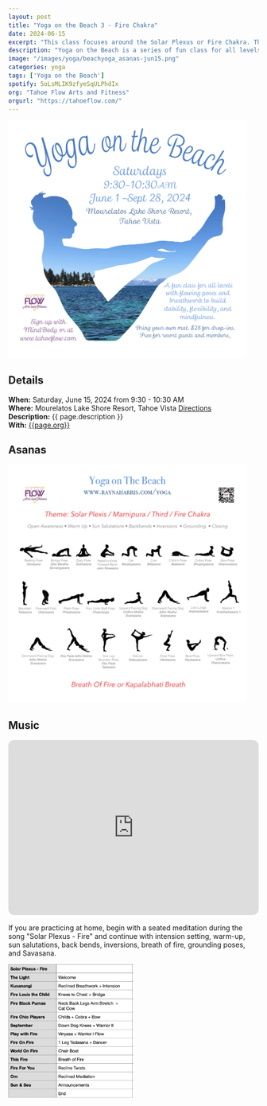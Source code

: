 ```yaml
---
layout: post
title: "Yoga on the Beach 3 - Fire Chakra"
date: 2024-06-15
excerpt: "This class focuses around the Solar Plexus or Fire Chakra. The sequence is designed to cultivate the fire within you."
description: "Yoga on the Beach is a series of fun class for all levels and ages with flowing poses and breathwork to build stability, flexibility, and mindfulness. These classes will follow an arc of opening awareness, warm-up stretch, balancing poses, inversions, grounding poses, and relaxation." 
image: "/images/yoga/beachyoga_asanas-jun15.png"
categories: yoga
tags: ['Yoga on the Beach']
spotify: 5oLsMLIK9zfyeSqULPhdIx
org: "Tahoe Flow Arts and Fitness"
orgurl: "https://tahoeflow.com/"
---
```


<img src="/images/yoga/beachyoga_cover.png" alt="FLier" width="95%"/>


## Details

**When:** Saturday, June 15, 2024 from 9:30 - 10:30 AM   
**Where:** Mourelatos Lake Shore Resort, Tahoe Vista [Directions](https://www.google.com/maps/dir//6834+N+Lake+Blvd,+Tahoe+Vista,+CA+96148/@39.239939,-120.1344659,12z/data=!4m8!4m7!1m0!1m5!1m1!1s0x809964b0ff6493a3:0x7579cace84dcb8f8!2m2!1d-120.052065!2d39.239968?entry=ttu)   
**Description:** {{ page.description }}          
**With:** [{{page.org}}]({{page.orgurl}})


## Asanas


<img src="/images/yoga/beachyoga_asanas-jun15.png" alt="Asanas" width="95%"/>


## Music


<iframe style="border-radius:12px" src="https://open.spotify.com/embed/playlist/{{ page.spotify }}?utm_source=generator" width="100%" height="352" frameBorder="0" allowfullscreen="" allow="autoplay; clipboard-write; encrypted-media; fullscreen; picture-in-picture" loading="lazy"></iframe>  


If you are practicing at home, begin with a seated meditation during the song "Solar Plexus - Fire" and continue with intension setting, warm-up, sun salutations, back bends, inversions, breath of fire, grounding poses, and Savasana. 


<img src="/images/yoga/beachyoga_playlist-jun15.png" alt="Flier" width="50%"/>




